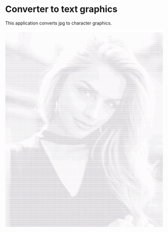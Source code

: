 # Converter to text graphics

This application converts jpg to character graphics.

![](pics/preview.png)

